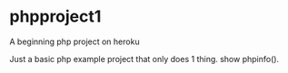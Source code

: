 # phpproject1
A beginning php project on heroku

Just a basic php example project that only does 1 thing. show phpinfo(). 
